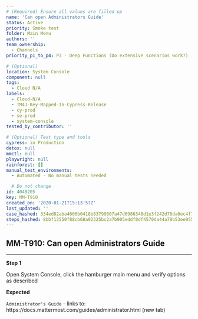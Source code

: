 ```yaml
---
# (Required) Ensure all values are filled up
name: 'Can open Administrators Guide'
status: Active
priority: Smoke test
folder: Main Menu
authors: ''
team_ownership:
  - Channels
priority_p1_to_p4: P3 - Deep Functions (Do extensive scenarios work?)

# (Optional)
location: System Console
component: null
tags:
  - Cloud N/A
labels:
  - Cloud-N/A
  - TM4J-Key-Mapped-In-Cypress-Release
  - cy-prod
  - se-prod
  - system-console
tested_by_contributor: ''

# (Optional) Test type and tools
cypress: in Production
detox: null
mmctl: null
playwright: null
rainforest: []
manual_test_environments:
  - Automated - No manual tests needed

  # Do not change
id: 4049205
key: MM-T910
created_on: '2020-01-21T15:13:57Z'
last_updated: ''
case_hashed: 334ed82aba4606b0418b83799007a47d6986348d1e3f242d78da0ec4f7f5e30410e947b004430b07a5219189e58bd2e8
steps_hashed: 8bbf13550f88cb68a92325bc2a7b905eddf0df4570da44a79b53ee955a574267a8fea48eebdd2c5051c3e5251bab5adb
---
```


<!-- (Auto-generated) Based on frontmatter's "key" and "name" -->

## MM-T910: Can open Administrators Guide

---

**Step 1**

Open System Console, click the hamburger main menu and verify options as described

**Expected**

`Administrator's Guide` - links to: https\://docs.mattermost.com/guides/administrator.html (new tab)
